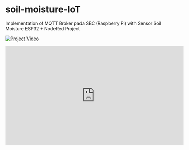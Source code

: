 # soil-moisture-IoT

Implementation of MQTT Broker pada SBC (Raspberry Pi) with Sensor Soil Moisture ESP32 + NodeRed Project

[![Project Video](https://img.youtube.com/vi/IPuwDQhgUvw&t/0.jpg)](https://www.youtube.com/watch?v=IPuwDQhgUvw&t)

<iframe width="560" height="315" src="https://www.youtube.com/embed/IPuwDQhgUvw?si=yIVYTwzP48pQkZum" title="YouTube video player" frameborder="0" allow="accelerometer; autoplay; clipboard-write; encrypted-media; gyroscope; picture-in-picture; web-share" referrerpolicy="strict-origin-when-cross-origin" allowfullscreen></iframe>

